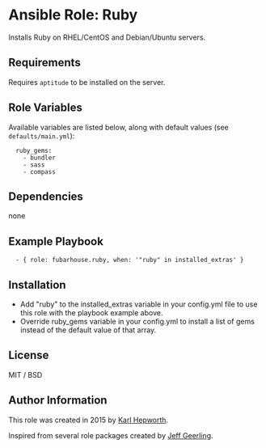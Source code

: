 # Ansible Role: Ruby

Installs Ruby on RHEL/CentOS and Debian/Ubuntu servers.

## Requirements

Requires `aptitude` to be installed on the server.

## Role Variables

Available variables are listed below, along with default values (see `defaults/main.yml`):

```
  ruby_gems:
    - bundler
    - sass
    - compass
```

## Dependencies

  none

## Example Playbook

```
  - { role: fubarhouse.ruby, when: '"ruby" in installed_extras' }
```

## Installation

  * Add "ruby" to the installed_extras variable in your config.yml file to use this role with the playbook example above.
  * Override ruby_gems variable in your config.yml to install a list of gems instead of the default value of that array.

## License

MIT / BSD

## Author Information

This role was created in 2015 by [Karl Hepworth](https://twitter.com/fubarhouse).

Inspired from several role packages created by [Jeff Geerling](https://github.com/geerlingguy/).
